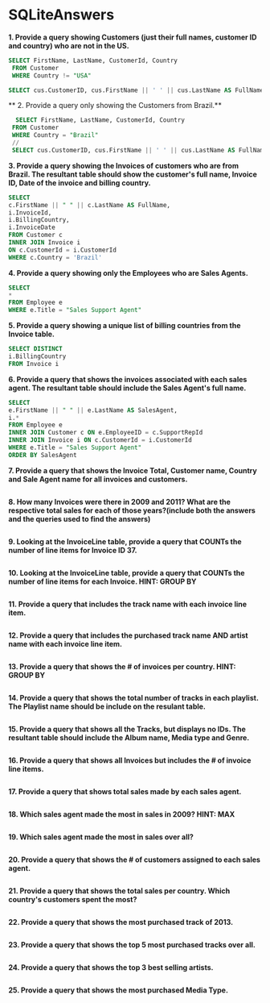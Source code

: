 # SQLiteAnswers

**1. Provide a query showing Customers (just their full names, customer ID and country) who are not in the US.**
```SQL
SELECT FirstName, LastName, CustomerId, Country
 FROM Customer
 WHERE Country != "USA"

SELECT cus.CustomerID, cus.FirstName || ' ' || cus.LastName AS FullName, cus.Country FROM Customer as cus WHERE Country <> "USA";
```
** 2. Provide a query only showing the Customers from Brazil.**
```SQL
  SELECT FirstName, LastName, CustomerId, Country
 FROM Customer
 WHERE Country = "Brazil"
 //
 SELECT cus.CustomerID, cus.FirstName || ' ' || cus.LastName AS FullName, cus.Country FROM Customer as cus WHERE Country == "Brazil";
 ```
 **3. Provide a query showing the Invoices of customers who are from Brazil. The resultant table should show the customer's full name, Invoice ID, Date of the invoice and billing country.**
```SQL
SELECT
c.FirstName || " " || c.LastName AS FullName,
i.InvoiceId,
i.BillingCountry,
i.InvoiceDate
FROM Customer c
INNER JOIN Invoice i 
ON c.CustomerId = i.CustomerId
WHERE c.Country = 'Brazil'
```

**4. Provide a query showing only the Employees who are Sales Agents.**
```SQL
SELECT 
* 
FROM Employee e
WHERE e.Title = "Sales Support Agent"
```

**5. Provide a query showing a unique list of billing countries from the Invoice table.**
```SQL
SELECT DISTINCT
i.BillingCountry
FROM Invoice i

```

**6. Provide a query that shows the invoices associated with each sales agent. The resultant table should include the Sales Agent's full name.**
```SQL
SELECT
e.FirstName || " " || e.LastName AS SalesAgent,
i.*
FROM Employee e
INNER JOIN Customer c ON e.EmployeeID = c.SupportRepId
INNER JOIN Invoice i ON c.CustomerId = i.CustomerId
WHERE e.Title = "Sales Support Agent"
ORDER BY SalesAgent
```

**7. Provide a query that shows the Invoice Total, Customer name, Country and Sale Agent name for all invoices and customers.**
```SQL

```

**8. How many Invoices were there in 2009 and 2011? What are the respective total sales for each of those years?(include both the answers and the queries used to find the answers)**
```SQL

```

**9. Looking at the InvoiceLine table, provide a query that COUNTs the number of line items for Invoice ID 37.**
```SQL

```

**10. Looking at the InvoiceLine table, provide a query that COUNTs the number of line items for each Invoice. HINT: GROUP BY**
```SQL

```

**11. Provide a query that includes the track name with each invoice line item.**
```SQL

```

**12. Provide a query that includes the purchased track name AND artist name with each invoice line item.**
```SQL

```

**13. Provide a query that shows the # of invoices per country. HINT: GROUP BY**
```SQL

```

**14. Provide a query that shows the total number of tracks in each playlist. The Playlist name should be include on the resulant table.**
```SQL

```

**15. Provide a query that shows all the Tracks, but displays no IDs. The resultant table should include the Album name, Media type and Genre.**
```SQL

```

**16. Provide a query that shows all Invoices but includes the # of invoice line items.**
```SQL

```

**17. Provide a query that shows total sales made by each sales agent.**
```SQL

```

**18. Which sales agent made the most in sales in 2009? HINT: MAX**
```SQL

```

**19. Which sales agent made the most in sales over all?**
```SQL

```

**20. Provide a query that shows the # of customers assigned to each sales agent.**
```SQL

```

**21. Provide a query that shows the total sales per country. Which country's customers spent the most?**
```SQL

```

**22. Provide a query that shows the most purchased track of 2013.**
```SQL

```

**23. Provide a query that shows the top 5 most purchased tracks over all.**
```SQL

```

**24. Provide a query that shows the top 3 best selling artists.**
```SQL

```

**25. Provide a query that shows the most purchased Media Type.**
```SQL

```